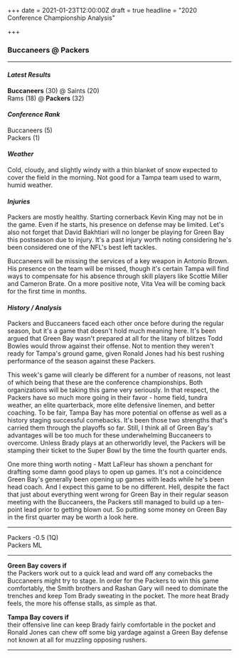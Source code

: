 +++
date = 2021-01-23T12:00:00Z
draft = true
headline = "2020 Conference Championship Analysis"

+++
### Buccaneers @ Packers

***

#### _Latest Results_

**Buccaneers** (30) @ Saints (20)  
Rams (18) @ **Packers** (32)

#### _Conference Rank_

Buccaneers (5)  
Packers (1)

#### _Weather_

Cold, cloudy, and slightly windy with a thin blanket of snow expected to cover the field in the morning. Not good for a Tampa team used to warm, humid weather.

#### _Injuries_

Packers are mostly healthy. Starting cornerback Kevin King may not be in the game. Even if he starts, his presence on defense may be limited. Let's also not forget that David Bakhtiari will no longer be playing for Green Bay this postseason due to injury. It's a past injury worth noting considering he's been considered one of the NFL's best left tackles.

Buccaneers will be missing the services of a key weapon in Antonio Brown. His presence on the team will be missed, though it's certain Tampa will find ways to compensate for his absence through skill players like Scottie Miller and Cameron Brate. On a more positive note, Vita Vea will be coming back for the first time in months.

#### _History / Analysis_

Packers and Buccaneers faced each other once before during the regular season, but it's a game that doesn't hold much meaning here. It's been argued that Green Bay wasn't prepared at all for the litany of blitzes Todd Bowles would throw against their offense. Not to mention they weren't ready for Tampa's ground game, given Ronald Jones had his best rushing performance of the season against these Packers.

This week's game will clearly be different for a number of reasons, not least of which being that these are the conference championships. Both organizations will be taking this game very seriously. In that respect, the Packers have so much more going in their favor - home field, tundra weather, an elite quarterback, more elite defensive linemen, and better coaching. To be fair, Tampa Bay has more potential on offense as well as a history staging successful comebacks. It's been those two strengths that's carried them through the playoffs so far. Still, I think all of Green Bay's advantages will be too much for these underwhelming Buccaneers to overcome. Unless Brady plays at an otherworldly level, the Packers will be stamping their ticket to the Super Bowl by the time the fourth quarter ends.

One more thing worth noting - Matt LaFleur has shown a penchant for drafting some damn good plays to open up games. It's not a coincidence Green Bay's generally been opening up games with leads while he's been head coach. And I expect this game to be no different. Hell, despite the fact that just about everything went wrong for Green Bay in their regular season meeting with the Buccaneers, the Packers still managed to build up a ten-point lead prior to getting blown out. So putting some money on Green Bay in the first quarter may be worth a look here.

***

Packers -0.5 (1Q)  
Packers ML

***

**Green Bay covers if**  
the Packers work out to a quick lead and ward off any comebacks the Buccaneers might try to stage. In order for the Packers to win this game comfortably, the Smith brothers and Rashan Gary will need to dominate the trenches and keep Tom Brady sweating in the pocket. The more heat Brady feels, the more his offense stalls, as simple as that.

**Tampa Bay covers if**  
their offensive line can keep Brady fairly comfortable in the pocket and Ronald Jones can chew off some big yardage against a Green Bay defense not known at all for muzzling opposing rushers. 

***

### 